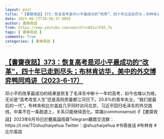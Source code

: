 ```yaml
---
layout: post
title: "【書齋夜話】373：恢复高考是邓小平最成功的“改革”，四十年已走到尽头；布林肯访华，美中的外交博弈鸭同鸡讲（2023-6-17）"
date: 2023-06-17T20:56:37.000Z
author: 書齋夜話
from: https://www.youtube.com/watch?v=WZxulF85_7o
tags: [ 書齋夜話 ]
comments: True
categories: [ 書齋夜話 ]
---
```

<!--1687035397000-->
[【書齋夜話】373：恢复高考是邓小平最成功的“改革”，四十年已走到尽头；布林肯访华，美中的外交博弈鸭同鸡讲（2023-6-17）](https://www.youtube.com/watch?v=WZxulF85_7o)
------

<div>
邓小平的改革最成功的结果是恢复了毛泽东中断十一年的高考，如今也难以为继。无论是“高考改变人生”还是高校质量都江河日下。20.8%的青年失业，“我们是最后的一代”。布林肯和比尔盖兹几乎同时访问北京，习近平回归毛泽东的外交路线，中美不在一条跑道上，关系只能继续恶化。常識(commonsense) ✌【書齋夜話】2023年6月16日於聽風論雨齋Telegram聽眾交流群：https://t.me/TGshuzhaiyehua Twitter：@shuzhaiyehua #书斋夜话 #布林肯 #比尔盖兹
</div>
